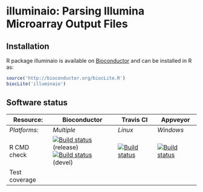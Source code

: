 # illuminaio: Parsing Illumina Microarray Output Files


## Installation
R package illuminaio is available on [Bioconductor](http://www.bioconductor.org/packages/devel/bioc/html/illuminaio.html) and can be installed in R as:

```r
source('http://bioconductor.org/biocLite.R')
biocLite('illuminaio')
```


## Software status

| Resource:     | Bioconductor        | Travis CI     | Appveyor         |
| ------------- | ------------------- | ------------- | ---------------- |
| _Platforms:_  | _Multiple_          | _Linux_       | _Windows_        |
| R CMD check   | <a href="http://bioconductor.org/checkResults/release/bioc-LATEST/illuminaio/"><img border="0" src="http://bioconductor.org/shields/build/release/bioc/illuminaio.svg" alt="Build status"></a> (release)</br><a href="http://bioconductor.org/checkResults/devel/bioc-LATEST/illuminaio/"><img border="0" src="http://bioconductor.org/shields/build/devel/bioc/illuminaio.svg" alt="Build status"></a> (devel) | <a href="https://travis-ci.org/HenrikBengtsson/illuminaio"><img src="https://travis-ci.org/HenrikBengtsson/illuminaio.svg" alt="Build status"></a> | <a href="https://ci.appveyor.com/project/HenrikBengtsson/illuminaio"><img src="https://ci.appveyor.com/api/projects/status/github/HenrikBengtsson/illuminaio?svg=true" alt="Build status"></a> |
| Test coverage |                     |    |                  |
